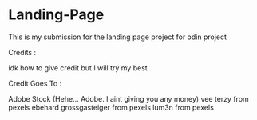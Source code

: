 # Landing-Page
This is my submission for the landing page project for odin project

Credits :

idk how to give credit but I will try my best

Credit Goes To :

Adobe Stock (Hehe... Adobe. I aint giving you any money)
vee terzy from pexels
ebehard grossgasteiger from pexels
lum3n from pexels
